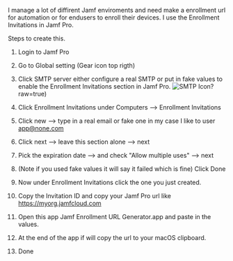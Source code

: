 I manage a lot of diffirent Jamf enviroments and need make a enrollment url for automation or for endusers to enroll their devices.
I use the Enrollment Invitations in Jamf Pro.

Steps to create this.

1. Login to Jamf Pro
2. Go to Global setting (Gear icon top rigth)
3. Click SMTP server either configure a real SMTP or put in fake values to enable the Enrollment Invitations section in Jamf Pro.
![SMTP Icon]([https://github.com/kylejericson/Jamf-Enrollment-URL-Generator/blob/main/SMTP%20Server%20Icon.png)?raw=true)

7. Click Enrollment Invitations under Computers --> Enrollment Invitations
8. Click new --> type in a real email or fake one in my case I like to user app@none.com
9. Click next --> leave this section alone --> next
10. Pick the expiration date --> and check "Allow multiple uses" --> next
11. (Note if you used fake values it will say it failed which is fine) Click Done
12. Now under Enrollment Invitations click the one you just created.
13. Copy the Invitation ID and copy your Jamf Pro url like https://myorg.jamfcloud.com
14. Open this app Jamf Enrollment URL Generator.app and paste in the values.
15. At the end of the app if will copy the url to your macOS clipboard.
16. Done
